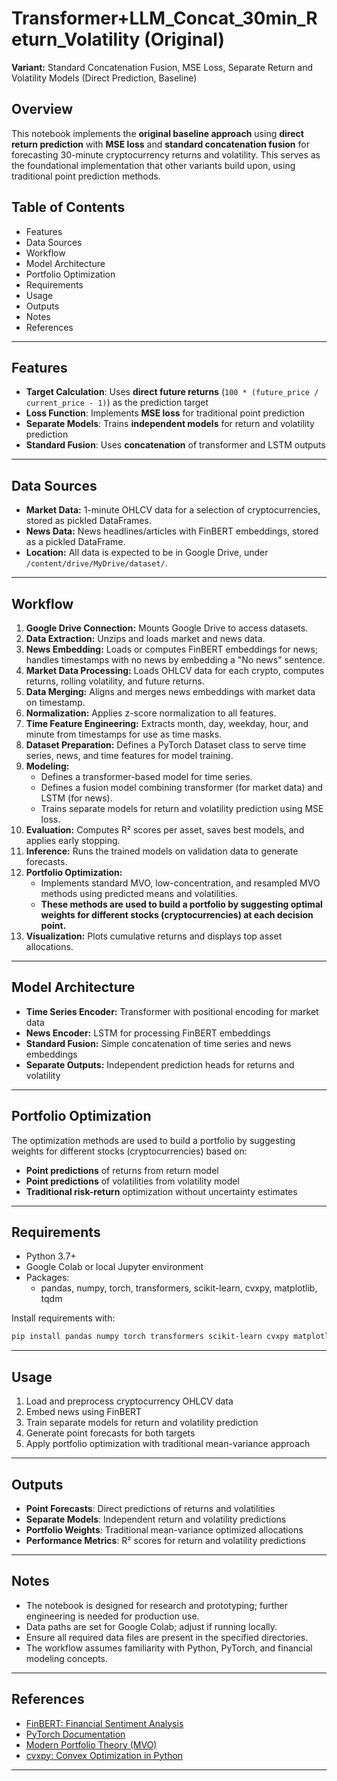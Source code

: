 # Transformer+LLM_Concat_30min_Return_Volatility (Original)

**Variant:** Standard Concatenation Fusion, MSE Loss, Separate Return and Volatility Models (Direct Prediction, Baseline)

## Overview

This notebook implements the **original baseline approach** using **direct return prediction** with **MSE loss** and **standard concatenation fusion** for forecasting 30-minute cryptocurrency returns and volatility. This serves as the foundational implementation that other variants build upon, using traditional point prediction methods.

## Table of Contents

- Features
- Data Sources
- Workflow
- Model Architecture
- Portfolio Optimization
- Requirements
- Usage
- Outputs
- Notes
- References

---

## Features

- **Target Calculation**: Uses **direct future returns** (`100 * (future_price / current_price - 1)`) as the prediction target
- **Loss Function**: Implements **MSE loss** for traditional point prediction
- **Separate Models**: Trains **independent models** for return and volatility prediction
- **Standard Fusion**: Uses **concatenation** of transformer and LSTM outputs

---

## Data Sources

- **Market Data:** 1-minute OHLCV data for a selection of cryptocurrencies, stored as pickled DataFrames.
- **News Data:** News headlines/articles with FinBERT embeddings, stored as a pickled DataFrame.
- **Location:** All data is expected to be in Google Drive, under `/content/drive/MyDrive/dataset/`.

---

## Workflow

1. **Google Drive Connection:** Mounts Google Drive to access datasets.
2. **Data Extraction:** Unzips and loads market and news data.
3. **News Embedding:** Loads or computes FinBERT embeddings for news; handles timestamps with no news by embedding a "No news" sentence.
4. **Market Data Processing:** Loads OHLCV data for each crypto, computes returns, rolling volatility, and future returns.
5. **Data Merging:** Aligns and merges news embeddings with market data on timestamp.
6. **Normalization:** Applies z-score normalization to all features.
7. **Time Feature Engineering:** Extracts month, day, weekday, hour, and minute from timestamps for use as time masks.
8. **Dataset Preparation:** Defines a PyTorch Dataset class to serve time series, news, and time features for model training.
9. **Modeling:** 
    - Defines a transformer-based model for time series.
    - Defines a fusion model combining transformer (for market data) and LSTM (for news).
    - Trains separate models for return and volatility prediction using MSE loss.
10. **Evaluation:** Computes R² scores per asset, saves best models, and applies early stopping.
11. **Inference:** Runs the trained models on validation data to generate forecasts.
12. **Portfolio Optimization:** 
    - Implements standard MVO, low-concentration, and resampled MVO methods using predicted means and volatilities.
    - **These methods are used to build a portfolio by suggesting optimal weights for different stocks (cryptocurrencies) at each decision point.**
13. **Visualization:** Plots cumulative returns and displays top asset allocations.

---

## Model Architecture

- **Time Series Encoder:** Transformer with positional encoding for market data
- **News Encoder:** LSTM for processing FinBERT embeddings
- **Standard Fusion:** Simple concatenation of time series and news embeddings
- **Separate Outputs:** Independent prediction heads for returns and volatility

---

## Portfolio Optimization

The optimization methods are used to build a portfolio by suggesting weights for different stocks (cryptocurrencies) based on:
- **Point predictions** of returns from return model
- **Point predictions** of volatilities from volatility model
- **Traditional risk-return** optimization without uncertainty estimates

---

## Requirements

- Python 3.7+
- Google Colab or local Jupyter environment
- Packages:
    - pandas, numpy, torch, transformers, scikit-learn, cvxpy, matplotlib, tqdm

Install requirements with:
```bash
pip install pandas numpy torch transformers scikit-learn cvxpy matplotlib tqdm
```

---

## Usage

1. Load and preprocess cryptocurrency OHLCV data
2. Embed news using FinBERT
3. Train separate models for return and volatility prediction
4. Generate point forecasts for both targets
5. Apply portfolio optimization with traditional mean-variance approach

---

## Outputs

- **Point Forecasts**: Direct predictions of returns and volatilities
- **Separate Models**: Independent return and volatility predictions
- **Portfolio Weights**: Traditional mean-variance optimized allocations
- **Performance Metrics**: R² scores for return and volatility predictions

---

## Notes

- The notebook is designed for research and prototyping; further engineering is needed for production use.
- Data paths are set for Google Colab; adjust if running locally.
- Ensure all required data files are present in the specified directories.
- The workflow assumes familiarity with Python, PyTorch, and financial modeling concepts.

---

## References

- [FinBERT: Financial Sentiment Analysis](https://github.com/ProsusAI/finBERT)
- [PyTorch Documentation](https://pytorch.org/)
- [Modern Portfolio Theory (MVO)](https://en.wikipedia.org/wiki/Modern_portfolio_theory)
- [cvxpy: Convex Optimization in Python](https://www.cvxpy.org/)

--- 